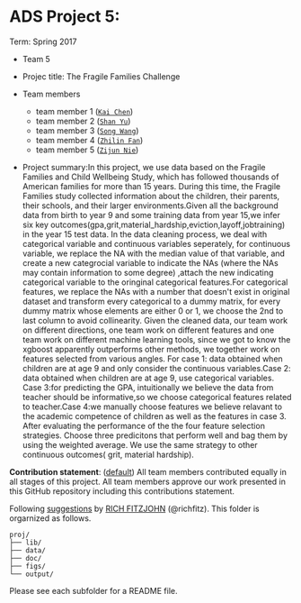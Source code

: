 # ADS Project 5: 

Term: Spring 2017

+ Team 5
+ Projec title: The Fragile Families Challenge
+ Team members
	+ team member 1 ([`Kai Chen`](https://github.com/KaiChenColumbia))
	+ team member 2 ([`Shan Yu`](https://github.com/yshany))
	+ team member 3 ([`Song Wang`](https://github.com/SongWang2017))
	+ team member 4 ([`Zhilin Fan`](https://github.com/zf2169))
	+ team member 5 ([`Zijun Nie`](https://github.com/zn2146))
	
+ Project summary:In this project, we use data based on the Fragile Families and Child Wellbeing Study, which has followed thousands of American families for more than 15 years. During this time, the Fragile Families study collected information about the children, their parents, their schools, and their larger environments.Given all the background data from birth to year 9 and some training data from year 15,we infer six key outcomes(gpa,grit,material_hardship,eviction,layoff,jobtraining) in the year 15 test data. In the data cleaning process, we deal with categorical variable and continuous variables seperately, for continuous variable, we replace the NA with the median value of that variable, and create a new categrocial variable to indicate the NAs (where the NAs may contain information to some degree) ,attach the new indicating categorical variable to the oringinal categorical features.For categorical features, we replace the NAs with a number that doesn't exist in original dataset and transform every categorical to a dummy matrix, for every dummy matrix whose elements are either 0 or 1, we choose the 2nd to last column to avoid collinearity. Given the cleaned data, our team work on different directions, one team work on different features and one team work on different machine learning tools, since we got to know the xgboost apparently outperforms other methods, we together work on features selected from various angles. For case 1: data obtained when children are at age 9 and only consider the continuous variables.Case 2: data obtained when children are at age 9, use categorical variables. Case 3:for predicting the GPA, intuitionally we believe the data from teacher should be informative,so we choose categorical features related to teacher.Case 4:we manually choose features we believe relavant to the academic competence of children as well as the features in case 3. After evaluating the performance of the the four feature selection strategies. Choose three predicitons that perform well and bag them by using the weighted average. We use the same strategy to other continuous outcomes( grit, material hardship).
	
**Contribution statement**: ([default](doc/a_note_on_contributions.md)) All team members contributed equally in all stages of this project. All team members approve our work presented in this GitHub repository including this contributions statement. 

Following [suggestions](http://nicercode.github.io/blog/2013-04-05-projects/) by [RICH FITZJOHN](http://nicercode.github.io/about/#Team) (@richfitz). This folder is orgarnized as follows.

```
proj/
├── lib/
├── data/
├── doc/
├── figs/
└── output/
```

Please see each subfolder for a README file.
